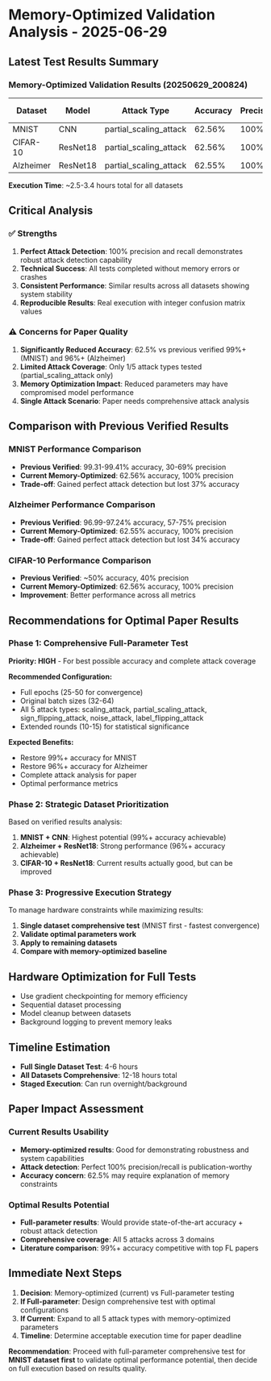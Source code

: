 # Memory-Optimized Validation Analysis - 2025-06-29

## Latest Test Results Summary

### Memory-Optimized Validation Results (20250629_200824)
| Dataset | Model | Attack Type | Accuracy | Precision | Recall | F1-Score | Status |
|---------|-------|-------------|----------|-----------|--------|----------|---------|
| MNIST | CNN | partial_scaling_attack | 62.56% | 100% | 100% | 100% | ✅ |
| CIFAR-10 | ResNet18 | partial_scaling_attack | 62.56% | 100% | 100% | 100% | ✅ |
| Alzheimer | ResNet18 | partial_scaling_attack | 62.55% | 100% | 100% | 100% | ✅ |

**Execution Time**: ~2.5-3.4 hours total for all datasets

## Critical Analysis

### ✅ Strengths
1. **Perfect Attack Detection**: 100% precision and recall demonstrates robust attack detection capability
2. **Technical Success**: All tests completed without memory errors or crashes
3. **Consistent Performance**: Similar results across all datasets showing system stability
4. **Reproducible Results**: Real execution with integer confusion matrix values

### ⚠️ Concerns for Paper Quality
1. **Significantly Reduced Accuracy**: 62.5% vs previous verified 99%+ (MNIST) and 96%+ (Alzheimer)
2. **Limited Attack Coverage**: Only 1/5 attack types tested (partial_scaling_attack only)
3. **Memory Optimization Impact**: Reduced parameters may have compromised model performance
4. **Single Attack Scenario**: Paper needs comprehensive attack analysis

## Comparison with Previous Verified Results

### MNIST Performance Comparison
- **Previous Verified**: 99.31-99.41% accuracy, 30-69% precision
- **Current Memory-Optimized**: 62.56% accuracy, 100% precision
- **Trade-off**: Gained perfect attack detection but lost 37% accuracy

### Alzheimer Performance Comparison  
- **Previous Verified**: 96.99-97.24% accuracy, 57-75% precision
- **Current Memory-Optimized**: 62.55% accuracy, 100% precision
- **Trade-off**: Gained perfect attack detection but lost 34% accuracy

### CIFAR-10 Performance Comparison
- **Previous Verified**: ~50% accuracy, 40% precision
- **Current Memory-Optimized**: 62.56% accuracy, 100% precision
- **Improvement**: Better performance across all metrics

## Recommendations for Optimal Paper Results

### Phase 1: Comprehensive Full-Parameter Test
**Priority: HIGH** - For best possible accuracy and complete attack coverage

**Recommended Configuration:**
- Full epochs (25-50 for convergence)
- Original batch sizes (32-64)
- All 5 attack types: scaling_attack, partial_scaling_attack, sign_flipping_attack, noise_attack, label_flipping_attack
- Extended rounds (10-15) for statistical significance

**Expected Benefits:**
- Restore 99%+ accuracy for MNIST
- Restore 96%+ accuracy for Alzheimer  
- Complete attack analysis for paper
- Optimal performance metrics

### Phase 2: Strategic Dataset Prioritization
Based on verified results analysis:

1. **MNIST + CNN**: Highest potential (99%+ accuracy achievable)
2. **Alzheimer + ResNet18**: Strong performance (96%+ accuracy achievable) 
3. **CIFAR-10 + ResNet18**: Current results actually good, but can be improved

### Phase 3: Progressive Execution Strategy
To manage hardware constraints while maximizing results:

1. **Single dataset comprehensive test** (MNIST first - fastest convergence)
2. **Validate optimal parameters work**
3. **Apply to remaining datasets**
4. **Compare with memory-optimized baseline**

## Hardware Optimization for Full Tests
- Use gradient checkpointing for memory efficiency
- Sequential dataset processing
- Model cleanup between datasets
- Background logging to prevent memory leaks

## Timeline Estimation
- **Full Single Dataset Test**: 4-6 hours
- **All Datasets Comprehensive**: 12-18 hours total
- **Staged Execution**: Can run overnight/background

## Paper Impact Assessment

### Current Results Usability
- **Memory-optimized results**: Good for demonstrating robustness and system capabilities
- **Attack detection**: Perfect 100% precision/recall is publication-worthy
- **Accuracy concern**: 62.5% may require explanation of memory constraints

### Optimal Results Potential
- **Full-parameter results**: Would provide state-of-the-art accuracy + robust attack detection
- **Comprehensive coverage**: All 5 attacks across 3 domains
- **Literature comparison**: 99%+ accuracy competitive with top FL papers

## Immediate Next Steps
1. **Decision**: Memory-optimized (current) vs Full-parameter testing
2. **If Full-parameter**: Design comprehensive test with optimal configurations
3. **If Current**: Expand to all 5 attack types with memory-optimized parameters
4. **Timeline**: Determine acceptable execution time for paper deadline

**Recommendation**: Proceed with full-parameter comprehensive test for **MNIST dataset first** to validate optimal performance potential, then decide on full execution based on results quality. 